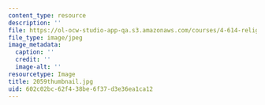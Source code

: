 ```yaml
---
content_type: resource
description: ''
file: https://ol-ocw-studio-app-qa.s3.amazonaws.com/courses/4-614-religious-architecture-and-islamic-cultures-fall-2002/602c02bc62f438be6f37d3e36ea1ca12_2059thumbnail.jpg
file_type: image/jpeg
image_metadata:
  caption: ''
  credit: ''
  image-alt: ''
resourcetype: Image
title: 2059thumbnail.jpg
uid: 602c02bc-62f4-38be-6f37-d3e36ea1ca12
---
```

